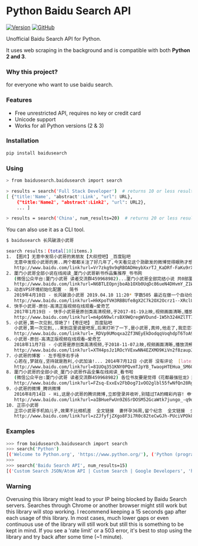 # Python Baidu Search API

[![Version](https://img.shields.io/pypi/v/baidusearch.svg)](https://pypi.python.org/pypi/baidusearch)
[![GitHub](https://github.com/wcadaydayup/python-baidusearch.svg?branch=master)](https://https://github.com/wcadaydayup/python-baidusearch)

Unofficial Baidu Search API for Python.

It uses web scraping in the background and is compatible with both **Python 2 and 3**.


### Why this project?

for everyone who want to use baidu search.


### Features

* Free unrestricted API, requires no key or credit card
* Unicode support
* Works for all Python versions (2 & 3)


### Installation

```sh
pip install baidusearch
```



### Using

```sh
> from baidusearch.baidusearch import search

> results = search('Full Stack Developer')  # returns 10 or less results
[ {"title:'Name', "abstract':Link', "url": URL},
	{"title:'Name2', "abstract':Link2', "url": URL2},
	... ]

> results = search('China', num_results=20)  # returns 20 or less results
```

You can also use it as a CLI tool.

```sh
$ baidusearch 长风破浪小武哥

search results：(total[10]items.)
1. 【图片】无意中发现小武哥的男朋友【大叔控吧】_百度贴吧
   无意中发现小武哥的男..两个都都关注了好几年了,今天看见这个泐欭发的微博觉得眼熟才想起来和小武哥经常发的照片里的屋子一样,对比了下照片一模一样,两个人...
   http://www.baidu.com/link?url=Vr7zkg9x9qRBOADHeybXxrTJ_KaDRf-FaKu9rXsy5cP-LI5JvBxJZOrpkXRO13_v
2. 厦门小武哥全部小说在线阅读_厦门小武哥新书作品集推荐_书书网
   (微信公众平台:厦门小武哥 读者交流群459968982)...厦门小武哥全部完结小说 共0部厦门小武哥没有已经完结的小说厦门小武哥新书消息暂无厦门小武哥的新书消息 ...
   http://www.baidu.com/link?url=N6BTLEOpnjboAb1OXb0UqDc86ueN4DHvmY_Z1WH4VBGgKPBfwI6RAmwoZaK8jT4j2HBAOl2xGAt3_MDxnB_i1_
3. 动态VPS环境初始化配置 - 简书
   2019年4月10日 - 长风破浪小武哥 2019.04.10 11:20* 字数505 最近在做一个自动化项目,用到了动态VPS, 刚刚拿到一个新的VPS难免要对系统环境进行一番配置,特此记录...
   http://www.baidu.com/link?url=HkKpoTVH3RBBUfe8gX2C7k2OX2Ocrz1--XRclUWRiT5Ru9dJWGv6r1EjdG9iDBSV
4. 快手小武哥-原创-高清正版视频在线观看–爱奇艺
   2017年1月19日 - 快手小武哥是原创类高清视频,于2017-01-19上映,视频画面清晰,播放流畅,内容质量高。视频主要内容:快手小武哥。。
   http://www.baidu.com/link?url=m4p6N9wlrsBX9WQregWVDund-1W5h324HZlTT7HdGELPE39CPBpmNA6v8VnQ-sUu2Iuut5Egw8wYAamQK385SK
5. 小武哥,第一次见到,惊艳了!【枣庄吧】_百度贴吧
   小武哥,第一次见到,..来到店里说是吧友,后来打听了一下,是小武哥,真帅,他走了,我恋恋不舍的。
   http://www.baidu.com/link?url=_RDVp9UMoqxa2Zf3NEyEkDodqqVoqhdpT6ToA9_T1BTGGviE4iEdzq_UU5EbNGXX
6. 小武哥-原创-高清正版视频在线观看–爱奇艺
   2018年11月7日 - 小武哥是原创类高清视频,于2018-11-07上映,视频画面清晰,播放流畅,内容质量高。视频主要内容:韦家军。。
   http://www.baidu.com/link?url=XTH4psJz1ROcYVExwNN4EZXMO9KiVn2f8zaupJF-f_MouZMFcVup4PsY_No-SZpb1dwYJT93cR7XbISW889tLK
7. 小武哥的博客 - 左手程序右手诗
   心若在,梦就在,坚持就是胜利,小武加油!... 2014年7月12日 小武哥 没有评论  [latexpage] 上一篇文章《Finite Field Arithmetic》介绍了有限域上的运算,理解有限...
   http://www.baidu.com/link?url=81UOq351KNY0PQvmTJpYB_TwaopHTEHua_SM6GebYBfnhjZVsPKx4YtyDEHXqkI3
8. 厦门小武哥的全部小说_厦门小武哥作品全集在线阅读_看书啦
   (微信公众平台:厦门小武哥 读者交流群459968982) 各位书友要是觉得《花都最强狂龙》还不错的话请不要忘记向您QQ群和微博里的朋友推荐哦!花都最强狂龙最新章节,花都...
   http://www.baidu.com/link?url=FZsq-ExxEv2FbDog71vOO2glbl55fwNfQn28Rg39njPiAfOZRQk8gJ8D3atyOXU1
9. 小武哥的微博_腾讯微博
   2016年8月14日 - Hi,这是小武哥的腾讯微博,立即登录并收听,别错过TA的精彩内容! 申请开通 马上登录  小武哥 (@xiaowuge_HU)  山东青岛 就职于华东  老男人就是我 我就...
   http://www.baidu.com/link?url=aIBHueFwUn9Z6SrDOSM52GcaWtk7jungo_-q9q1eHGRwgxloNWVnzFI6PR3jwXk9
10. 正宗小武哥
   正宗小武哥手机拍儿子,效果不比相机差  全文链接  妻怀孕36周,留个纪念  全文链接  全文链接  登顶俯瞰圣彼得广场,如同钥匙孔一般。 全文链接  赶了个大早,...
   http://www.baidu.com/link?url=zZJfyfjZXgo8F3i7R0c82teCwGJh-PUciVPOk8ZJEoaeEUGbvDK2prZpu59mWMz4

```


### Examples

```sh
>>> from baidusearch.baidusearch import search
>>> search('Python')
[('Welcome to Python.org', 'https://www.python.org/'), ('Python (programming language) - Wikipedia', 'https://en.wikipedia.org/wiki/Python_(programming_language)'), ('Python tutorial - TutorialsPoint', 'https://www.tutorialspoint.com/python/'), ('Learn Python (Programming Tutorial for Beginners) - Programiz', 'https://www.programiz.com/python-programming'), ('Learn Python | Codecademy', 'https://www.codecademy.com/learn/learn-python'), ('Learn Python | Codecademy', 'https://www.codecademy.com/en/courses/learn-python/lessons/python-syntax/exercises/welcome'), ('Introduction · A Byte of Python', 'https://python.swaroopch.com/'), ('Solve Introduction Questions | Python | HackerRank', 'https://www.hackerrank.com/domains/python')]
>>>
>>> search('Baidu Search API', num_results=15)
[('Custom Search JSON/Atom API | Custom Search | Google Developers', 'https://developers.google.com/custom-search/json-api/v1/overview'), ('Custom Search | Google Developers', 'https://developers.google.com/custom-search/'), ('Using REST to Invoke the API | Custom Search | Google Developers', 'https://developers.google.com/custom-search/json-api/v1/using_rest'), ('Custom Search Engine - Google', 'https://www.google.com/cse/'), ('What are the alternatives now that the Google web search API has ...', 'https://stackoverflow.com/questions/4082966/what-are-the-alternatives-now-that-the-google-web-search-api-has-been-deprecated'), ('Is there an API for Google search results? - Quora', 'https://www.quora.com/Is-there-an-API-for-Google-search-results'), ('Fetch Google Search Results with the Site Search API - CtrlQ.org', 'https://ctrlq.org/code/20076-google-search-api'), ('Google Custom Search API | ProgrammableWeb', 'https://www.programmableweb.com/api/google-custom-search'), ('Google Search API Alternative | Webhose.io', 'https://webhose.io/google-search-api-alternative'), ('FAROO - Free Search API', 'http://www.faroo.com/hp/api/api.html'), ("Google's Ajax Search API | Search Engine Watch", 'https://searchenginewatch.com/sew/news/2056817/googles-ajax-search-api'), ('Search | GitHub Developer Guide', 'https://developer.github.com/v3/search/'), ('Using the Google SOAP Search API - SEO Chat', 'http://www.seochat.com/c/a/google-optimization-help/using-the-google-soap-search-api/')]
```


### Warning

Overusing this library might lead to your IP being blocked by Baidu Search servers.
Searches through Chrome or another browser might still work but this library will stop working.
I recommend keeping a 15 seconds gap after each usage of this library.
In most cases, much lower gaps or even continuous use of the library will still work but still this is something to be kept in mind.
If you see a 'rate limit' or a 503 error, it's best to stop using the library and try back after some time (~1 minute).


